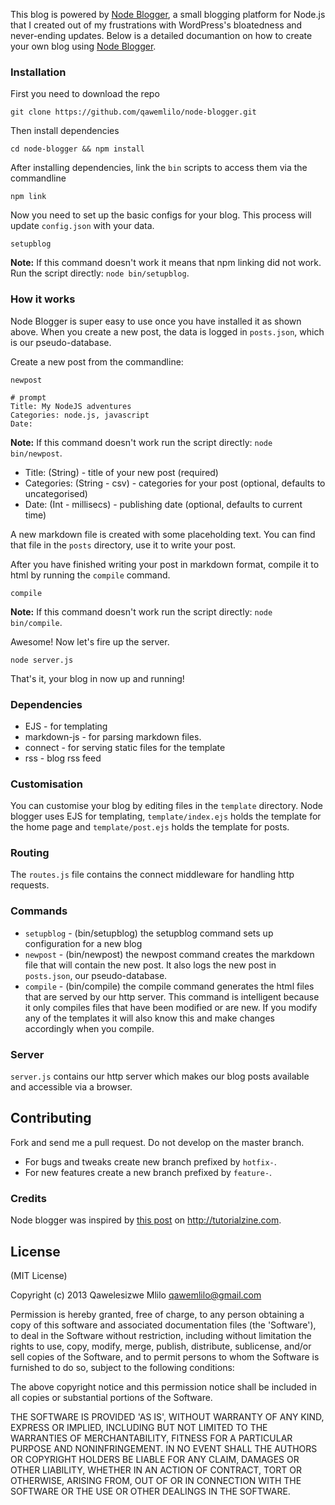 This blog is powered by [Node Blogger](https://github.com/qawemlilo/node-blogger), a small blogging platform for Node.js that I created out of my frustrations with WordPress's bloatedness and never-ending updates. Below is a detailed documantion on how to create your own blog using [Node Blogger](https://github.com/qawemlilo/node-blogger).

### Installation

First you need to download the repo

    git clone https://github.com/qawemlilo/node-blogger.git

Then install dependencies

    cd node-blogger && npm install

After installing dependencies, link the `bin` scripts to access them via the commandline

    npm link

Now you need to set up the basic configs for your blog. This process will update `config.json` with your data.

    setupblog 
    
**Note:** If this command doesn't work it means that npm linking did not work. Run the script directly: `node bin/setupblog`.





### How it works
Node Blogger is super easy to use once you have installed it as shown above. When you create a new post, the data is logged in `posts.json`, which is our pseudo-database.

Create a new post from the commandline: 

    newpost

    # prompt
    Title: My NodeJS adventures
    Categories: node.js, javascript
    Date: 
**Note:** If this command doesn't work run the script directly: `node bin/newpost`.

 - Title: (String) - title of your new post (required)
 - Categories: (String - csv) - categories for your post (optional, defaults to uncategorised)
 - Date: (Int - millisecs) - publishing date (optional, defaults to current time)
 
A new markdown file is created with some placeholding text. You can find that file in the `posts` directory, use it to write your post.

After you have finished writing your post in markdown format, compile it to html by running the `compile` command.

    compile
    
**Note:** If this command doesn't work run the script directly: `node bin/compile`.

Awesome! Now let's fire up the server.

    node server.js

That's it, your blog in now up and running!

### Dependencies
 - EJS -  for templating
 - markdown-js - for parsing markdown files.
 - connect - for serving static files for the template
 - rss - blog rss feed
 
### Customisation
You can customise your blog by editing files in the `template` directory. Node blogger uses EJS for templating, `template/index.ejs` holds the template for the home page and `template/post.ejs` holds the template for posts. 


### Routing
The `routes.js` file contains the connect middleware for handling http requests.

### Commands
 - `setupblog` - (bin/setupblog) the setupblog command sets up configuration for a new blog 
 - `newpost` - (bin/newpost) the newpost command creates the markdown file that will contain the new post. It also logs the new post in `posts.json`, our pseudo-database.
 - `compile` - (bin/compile) the compile command generates the html files that are served by our http server. This command is intelligent because it only compiles files that have been modified or are new. If you modify any of the templates it will also know this and make changes accordingly when you compile.

### Server
`server.js` contains our http server which makes our blog posts available and accessible via a browser.


## Contributing
Fork and send me a pull request. Do not develop on the master branch.

 - For bugs and tweaks create new branch prefixed by `hotfix-`.
 - For new features create a new branch prefixed by `feature-`.

        
  
### Credits
Node blogger was inspired by [this post](http://tutorialzine.com/2013/03/simple-php-blogging-system) on http://tutorialzine.com.







## License

(MIT License)

Copyright (c) 2013 Qawelesizwe Mlilo <qawemlilo@gmail.com>

Permission is hereby granted, free of charge, to any person obtaining a copy of this software and associated documentation files (the 'Software'), to deal in the Software without restriction, including without limitation the rights to use, copy, modify, merge, publish, distribute, sublicense, and/or sell copies of the Software, and to permit persons to whom the Software is furnished to do so, subject to the following conditions:

The above copyright notice and this permission notice shall be included in all copies or substantial portions of the Software.

THE SOFTWARE IS PROVIDED 'AS IS', WITHOUT WARRANTY OF ANY KIND, EXPRESS OR IMPLIED, INCLUDING BUT NOT LIMITED TO THE WARRANTIES OF MERCHANTABILITY, FITNESS FOR A PARTICULAR PURPOSE AND NONINFRINGEMENT. IN NO EVENT SHALL THE AUTHORS OR COPYRIGHT HOLDERS BE LIABLE FOR ANY CLAIM, DAMAGES OR OTHER LIABILITY, WHETHER IN AN ACTION OF CONTRACT, TORT OR OTHERWISE, ARISING FROM, OUT OF OR IN CONNECTION WITH THE SOFTWARE OR THE USE OR OTHER DEALINGS IN THE SOFTWARE.
